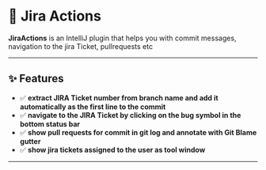 # 🔀 Jira Actions
<!-- Plugin description -->
**JiraActions** is an IntelliJ plugin that helps you with commit messages, navigation to the jira Ticket, pullrequests etc  

---

## ✨ Features

- ✅ **extract JIRA Ticket number from branch name and add it automatically as the first line to the commit**
- ✅ **navigate to the JIRA Ticket by clicking on the bug symbol in the bottom status bar**
- ✅ **show pull requests for commit in git log and annotate with Git Blame gutter**
- ✅ **show jira tickets assigned to the user as tool window**
---
<!-- Plugin description end -->

